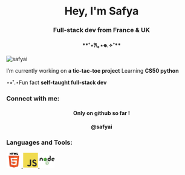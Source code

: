 <h1 align="center">Hey, I'm Safya</h1>
<h3 align="center">Full-stack dev from France & UK</h3>
<h4 align="center"> **˚⋆𐙚｡⋆𖦹.✧˚** </h4>

<p align="left"> <img src="https://komarev.com/ghpvc/?username=safyai&label=Profile%20views&color=0e75b6&style=flat" alt="safyai" /> </p>

 I’m currently working on **a tic-tac-toe project**
 Learning **CS50 python**

⋆⭒˚.⋆Fun fact **self-taught full-stack dev**

<h3 align="left">Connect with me:</h3>
<h4 align="center">Only on github so far ! </h4>
<p align="left">
</p>
<h4 align="center"> @safyai </h4>
<p align="left">
</p>

<h3 align="left">Languages and Tools:</h3>
<p align="left"> <a href="https://www.w3.org/html/" target="_blank" rel="noreferrer"> <img src="https://raw.githubusercontent.com/devicons/devicon/master/icons/html5/html5-original-wordmark.svg" alt="html5" width="40" height="40"/> </a> <a href="https://developer.mozilla.org/en-US/docs/Web/JavaScript" target="_blank" rel="noreferrer"> <img src="https://raw.githubusercontent.com/devicons/devicon/master/icons/javascript/javascript-original.svg" alt="javascript" width="40" height="40"/> </a> <a href="https://nodejs.org" target="_blank" rel="noreferrer"> <img src="https://raw.githubusercontent.com/devicons/devicon/master/icons/nodejs/nodejs-original-wordmark.svg" alt="nodejs" width="40" height="40"/> </a> </p>
